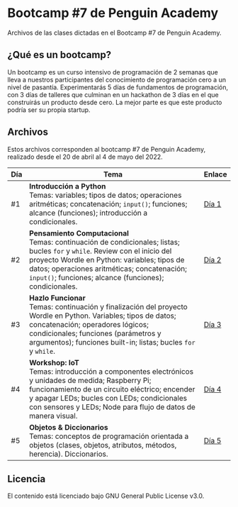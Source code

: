 # Bootcamp #7 de Penguin Academy
Archivos de las clases dictadas en el Bootcamp #7 de Penguin Academy. 

## ¿Qué es un bootcamp?
Un bootcamp es un curso intensivo de programación de 2 semanas que lleva a nuestros participantes del conocimiento de programación cero a un nivel de pasantía. Experimentarás 5 días de fundamentos de programación, con 3 días de talleres que culminan en un hackathon de 3 días en el que construirás un producto desde cero. La mejor parte es que este producto podría ser su propia startup.

## Archivos
Estos archivos corresponden al bootcamp #7 de Penguin Academy, realizado desde el 20 de abril al 4 de mayo del 2022.

| Día | Tema | Enlace |
| --- | --- | --- |
| #1 | **Introducción a Python** <br> Temas: variables; tipos de datos; operaciones aritméticas; concatenación; `input()`; funciones; alcance (funciones); introducción a condicionales.| [Día 1](https://github.com/penguin-academy/bootcamp-7/blob/main/dia1.ipynb) |
| #2 | **Pensamiento Computacional** <br> Temas: continuación de condicionales; listas; bucles `for` y `while`. Review con el inicio del proyecto Wordle en Python: variables; tipos de datos; operaciones aritméticas; concatenación; `input()`; funciones; alcance (funciones); condicionales. | [Día 2](https://github.com/penguin-academy/bootcamp-7/blob/main/dia2.ipynb) |
| #3 | **Hazlo Funcionar** <br> Temas: continuación y finalización del proyecto Wordle en Python. Variables; tipos de datos; concatenación; operadores lógicos; condicionales; funciones (parámetros y argumentos); funciones built-in; listas; bucles `for` y `while`. | [Día 3](https://github.com/penguin-academy/bootcamp-7/tree/main/dia3) |
| #4 | **Workshop: IoT** <br> Temas: introducción a componentes electrónicos y unidades de medida; Raspberry Pi; funcionamiento de un circuito eléctrico; encender y apagar LEDs; bucles con LEDs; condicionales con sensores y LEDs; Node para flujo de datos de manera visual. | [Día 4](https://github.com/penguin-academy/bootcamp-7/tree/main/dia4) |
| #5 | **Objetos & Diccionarios** <br> Temas: conceptos de programación orientada a objetos (clases, objetos, atributos, métodos, herencia). Diccionarios.| [Día 5](https://github.com/penguin-academy/bootcamp-7/blob/main/dia5.ipynb) |


## Licencia
El contenido está licenciado bajo GNU General Public License v3.0.
